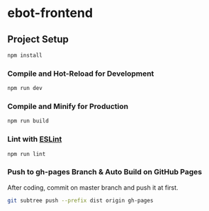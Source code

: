 # ebot-frontend

## Project Setup

```sh
npm install
```

### Compile and Hot-Reload for Development

```sh
npm run dev
```

### Compile and Minify for Production

```sh
npm run build
```

### Lint with [ESLint](https://eslint.org/)

```sh
npm run lint
```

### Push to gh-pages Branch & Auto Build on GitHub Pages

After coding, commit on master branch and push it at first.

```sh
git subtree push --prefix dist origin gh-pages
```
